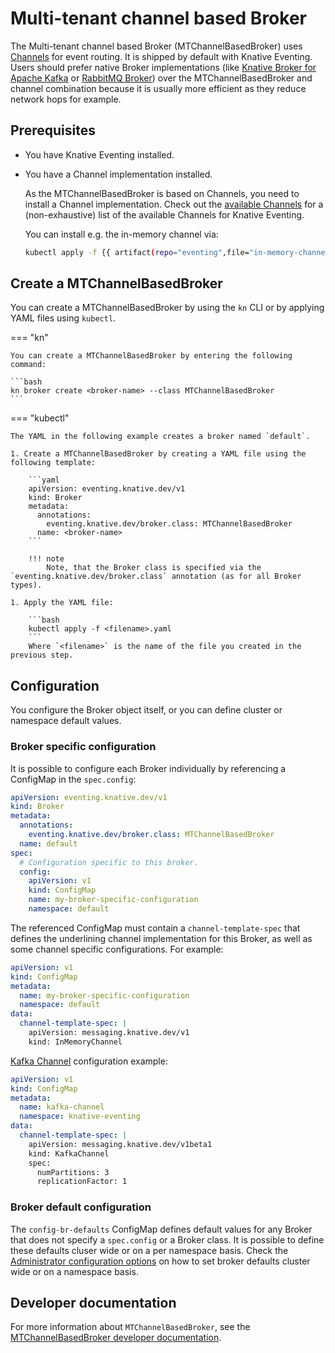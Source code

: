 # Multi-tenant channel based Broker

The Multi-tenant channel based Broker (MTChannelBasedBroker) uses [Channels](../../../channels) for event routing. It is shipped by default with Knative Eventing.
Users should prefer native Broker implementations (like [Knative Broker for Apache Kafka](../kafka-broker/README.md) or [RabbitMQ Broker](../rabbitmq-broker/README.md)) over the MTChannelBasedBroker and channel combination because it is usually more efficient as they reduce network hops for example. 
## Prerequisites

* You have Knative Eventing installed.
* You have a Channel implementation installed.

  As the MTChannelBasedBroker is based on Channels, you need to install a Channel implementation. Check out the [available Channels](../../../channels/channels-crds.md) for a (non-exhaustive) list of the available Channels for Knative Eventing.

  You can install e.g. the in-memory channel via:
  
  ```bash
  kubectl apply -f {{ artifact(repo="eventing",file="in-memory-channel.yaml")}}
  ```

## Create a MTChannelBasedBroker

You can create a MTChannelBasedBroker by using the `kn` CLI or by applying YAML files using `kubectl`.

=== "kn"

    You can create a MTChannelBasedBroker by entering the following command:

    ```bash
    kn broker create <broker-name> --class MTChannelBasedBroker
    ```

=== "kubectl"

    The YAML in the following example creates a broker named `default`.

    1. Create a MTChannelBasedBroker by creating a YAML file using the following template:

        ```yaml
        apiVersion: eventing.knative.dev/v1
        kind: Broker
        metadata:
          annotations:
            eventing.knative.dev/broker.class: MTChannelBasedBroker
          name: <broker-name>
        ```
  
        !!! note
            Note, that the Broker class is specified via the `eventing.knative.dev/broker.class` annotation (as for all Broker types).

    1. Apply the YAML file:

        ```bash
        kubectl apply -f <filename>.yaml
        ```
        Where `<filename>` is the name of the file you created in the previous step.

## Configuration

You configure the Broker object itself, or you can define cluster or namespace default values.

### Broker specific configuration

It is possible to configure each Broker individually by referencing a ConfigMap in the `spec.config`:

```yaml
apiVersion: eventing.knative.dev/v1
kind: Broker
metadata:
  annotations:
    eventing.knative.dev/broker.class: MTChannelBasedBroker
  name: default
spec:
  # Configuration specific to this broker.
  config:
    apiVersion: v1
    kind: ConfigMap
    name: my-broker-specific-configuration
    namespace: default
```

<a name="configuration-configmap"></a>The referenced ConfigMap must contain a `channel-template-spec` that defines the underlining channel implementation for this Broker, as well as some channel specific configurations. For example:

```yaml
apiVersion: v1
kind: ConfigMap
metadata:
  name: my-broker-specific-configuration
  namespace: default
data:
  channel-template-spec: |
    apiVersion: messaging.knative.dev/v1
    kind: InMemoryChannel
```

[Kafka Channel](../../../configuration/kafka-channel-configuration.md) configuration example:

```yaml
apiVersion: v1
kind: ConfigMap
metadata:
  name: kafka-channel
  namespace: knative-eventing
data:
  channel-template-spec: |
    apiVersion: messaging.knative.dev/v1beta1
    kind: KafkaChannel
    spec:
      numPartitions: 3
      replicationFactor: 1
```

### Broker default configuration

The `config-br-defaults` ConfigMap defines default values for any Broker that does not specify a `spec.config` or a Broker class. It is possible to define these defaults cluser wide or on a per namespace basis. Check the [Administrator configuration options](../../../configuration/broker-configuration.md) on how to set broker defaults cluster wide or on a namespace basis.

## Developer documentation

For more information about `MTChannelBasedBroker`, see the [MTChannelBasedBroker developer documentation](https://github.com/knative/eventing/blob/main/docs/mt-channel-based-broker/README.md).
